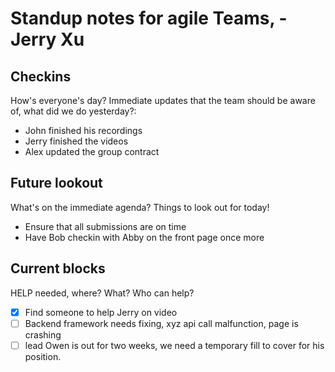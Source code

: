 # Standup notes for agile Teams, -Jerry Xu

## Checkins
How's everyone's day? Immediate updates that the team should be aware of, what did we do yesterday?:

 - John finished his recordings
 - Jerry finished the videos
 - Alex updated the group contract


## Future lookout
What's on the immediate agenda? Things to look out for today!
 - Ensure that all submissions are on time
 - Have Bob checkin with Abby on the front page once more

## Current blocks
HELP needed, where? What? Who can help?

- [x] Find someone to help Jerry on video
- [ ] Backend framework needs fixing, xyz api call malfunction, page is crashing
- [ ] lead Owen is out for two weeks, we need a temporary fill to cover for his position.